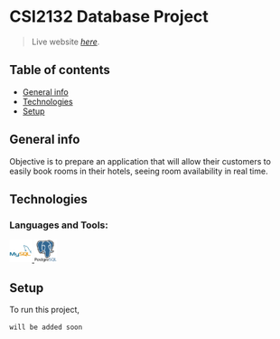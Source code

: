 # CSI2132 Database Project
> Live website [_here_](https://www.youtube.com).

## Table of contents
* [General info](#general-info)
* [Technologies](#technologies)
* [Setup](#setup)

## General info
Objective is to prepare an application that will allow their customers to easily book rooms in their hotels, seeing room availability in real time. 

## Technologies
<h3 align="left">Languages and Tools:</h3>
<p align="left"> <a href="https://www.mysql.com/" target="_blank" rel="noreferrer"> <img src="https://raw.githubusercontent.com/devicons/devicon/master/icons/mysql/mysql-original-wordmark.svg" alt="mysql" width="40" height="40"/> </a> <a href="https://www.postgresql.org" target="_blank" rel="noreferrer"> <img src="https://raw.githubusercontent.com/devicons/devicon/master/icons/postgresql/postgresql-original-wordmark.svg" alt="postgresql" width="40" height="40"/> </a> </p>

## Setup
To run this project,
```
will be added soon
```

